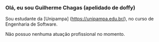 ### Olá, eu sou Guilherme Chagas (apelidado de doffy) 
Sou estudante da [Unipampa] (https://unipampa.edu.br/), no curso de Engenharia de Software.

Não possuo nenhuma atuação profissional no momento.
